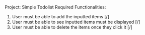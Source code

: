 Project: Simple Todolist Required Functionalities:

1. User must be able to add the inputted items [/]
2. User must be able to see inputted items must be displayed [/]
3. User must be able to delete the items once they click it [/]
